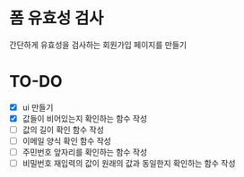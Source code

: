 # 폼 유효성 검사 

간단하게 유효성을 검사하는 회원가입 페이지를 만들기

# TO-DO

-[x] ui 만들기
-[x] 값들이 비어있는지 확인하는 함수 작성
-[ ] 값의 길이 확인 함수 작성
-[ ] 이메일 양식 확인 함수 작성
-[ ] 주민번호 앞자리를 확인하는 함수 작성
-[ ] 비밀번호 재입력의 값이 원래의 값과 동일한지 확인하는 함수 작성
